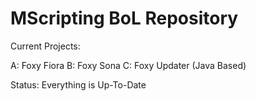 MScripting BoL Repository
===

Current Projects:

A: Foxy Fiora
B: Foxy Sona
C: Foxy Updater (Java Based)

Status: Everything is Up-To-Date
